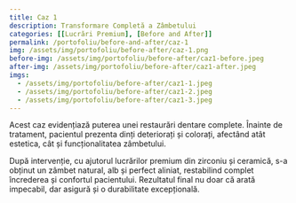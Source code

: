 ```yaml
---
title: Caz 1
description: Transformare Completă a Zâmbetului	
categories: [[Lucrări Premium], [Before and After]]
permalink: /portofoliu/before-and-after/caz-1
img: /assets/img/portofoliu/before-after/caz-1.png
before-img: /assets/img/portofoliu/before-after/caz1-before.jpeg
after-img: /assets/img/portofoliu/before-after/caz1-after.jpeg
imgs:
  - /assets/img/portofoliu/before-after/caz1-1.jpeg
  - /assets/img/portofoliu/before-after/caz1-2.jpeg
  - /assets/img/portofoliu/before-after/caz1-3.jpeg
---
```




Acest caz evidențiază puterea unei restaurări dentare complete. Înainte de tratament, pacientul prezenta dinți deteriorați și colorați, afectând atât estetica, cât și funcționalitatea zâmbetului.

După intervenție, cu ajutorul lucrărilor premium din zirconiu și ceramică, s-a obținut un zâmbet natural, alb și perfect aliniat, restabilind complet încrederea și confortul pacientului. Rezultatul final nu doar că arată impecabil, dar asigură și o durabilitate excepțională.	

